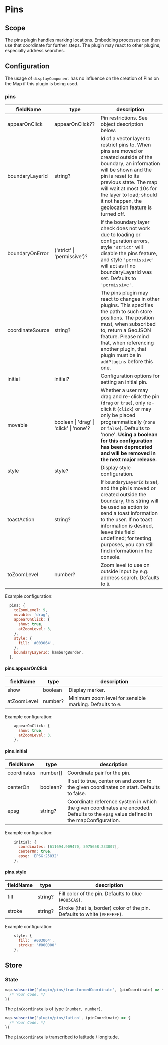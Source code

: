 # Pins

## Scope

The pins plugin handles marking locations. Embedding processes can then use that coordinate for further steps. The plugin may react to other plugins, especially address searches.

## Configuration

The usage of `displayComponent` has no influence on the creation of Pins on the Map if this plugin is being used.

### pins

| fieldName | type | description |
| - | - | - |
| appearOnClick | appearOnClick?? | Pin restrictions. See object description below. |
| boundaryLayerId | string? | Id of a vector layer to restrict pins to. When pins are moved or created outside of the boundary, an information will be shown and the pin is reset to its previous state. The map will wait at most 10s for the layer to load; should it not happen, the geolocation feature is turned off. |
| boundaryOnError | ('strict' \| 'permissive')? | If the boundary layer check does not work due to loading or configuration errors, style `'strict'` will disable the pins feature, and style `'permissive'` will act as if no boundaryLayerId was set. Defaults to `'permissive'`. |
| coordinateSource | string? | The pins plugin may react to changes in other plugins. This specifies the path to such store positions. The position must, when subscribed to, return a GeoJSON feature. Please mind that, when referencing another plugin, that plugin must be in `addPlugins` before this one. |
| initial | initial? | Configuration options for setting an initial pin. |
| movable | boolean \| 'drag' \| 'click' \| 'none'? | Whether a user may drag and re-click the pin (`drag` or `true`), only re-click it (`click`) or may only be placed programmatically (`none` or `false`). Defaults to 'none'. **Using a boolean for this configuration has been deprecated and will be removed in the next major release.** |
| style | style? | Display style configuration. |
| toastAction | string? | If `boundaryLayerId` is set, and the pin is moved or created outside the boundary, this string will be used as action to send a toast information to the user. If no toast information is desired, leave this field undefined; for testing purposes, you can still find information in the console. |
| toZoomLevel | number? | Zoom level to use on outside input by e.g. address search. Defaults to `0`. |

Example configuration:
```js
  pins: {
    toZoomLevel: 9,
    movable: 'drag',
    appearOnClick: {
      show: true,
      atZoomLevel: 3,
    },
    style: {
      fill: '#003064',
    },
    boundaryLayerId: hamburgBorder,
  },

```

#### pins.appearOnClick

| fieldName | type | description |
| - | - | - |
| show | boolean | Display marker. |
| atZoomLevel | number? | Minimum zoom level for sensible marking. Defaults to `0`. |

Example configuration:
```js
    appearOnClick: {
      show: true,
      atZoomLevel: 3,
    },
```

#### pins.initial

| fieldName | type | description |
| - | - | - |
| coordinates | number[] | Coordinate pair for the pin. |
| centerOn | boolean? | If set to true, center on and zoom to the given coordinates on start. Defaults to false. |
| epsg | string? | Coordinate reference system in which the given coordinates are encoded. Defaults to the `epsg` value defined in the mapConfiguration. |

Example configuration:
```js
    initial: {
      coordinates: [611694.909470, 5975658.233007],
      centerOn: true,
      epsg: 'EPSG:25832'
    },
```


#### pins.style

| fieldName | type | description |
| - | - | - |
| fill | string? | Fill color of the pin. Defaults to blue (`#005CA9`). |
| stroke | string? | Stroke (that is, border) color of the pin. Defaults to white (`#FFFFFF`). |

Example configuration:
```js
    style: {
      fill: '#003064',
      stroke: '#000000'
    },
```

## Store

### State

```js
map.subscribe('plugin/pins/transformedCoordinate', (pinCoordinate) => {
  /* Your Code. */
})
```

The `pinCoordinate` is of type `[number, number]`.

```js
map.subscribe('plugin/pins/latLon', (pinCoordinate) => {
  /* Your Code. */
})
```

The `pinCoordinate` is transcribed to latitude / longitude.
